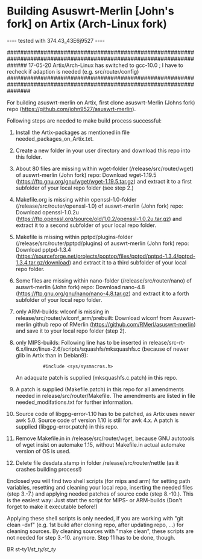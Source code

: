 # Building Asuswrt-Merlin [John's fork] on Artix (Arch-Linux fork)
---- tested with 374.43_43E6j9527 ----

######################################################################################################################
17-05-20 Artix/Arch-Linux has switched to gcc-10.0 ; I have to recheck if adaption is needed (e.g. src/router/config)
#######################################################################################################################

For building asuswrt-merlin on Artix, first clone asuswrt-Merlin (Johns fork) repo (https://github.com/john9527/asuswrt-merlin). 

Following steps are needed to make build process successful:

1. Install the Artix-packages as mentioned in file needed_packages_on_Artix.txt. 

2. Create a new folder in your user directory and download this repo into this folder.

3. About 80 files are missing within wget-folder (/release/src/router/wget) of auswrt-merlin (John fork) repo: 
    Download wget-1.19.5 (https://ftp.gnu.org/gnu/wget/wget-1.19.5.tar.gz) and extract it to a first subfolder of your local repo folder (see step 2.) 
    
4. Makefile.org is missing within openssl-1.0-folder (/release/src/router/openssl-1.0) of auswrt-merlin (John fork) repo: 
    Download openssl-1.0.2u (https://ftp.openssl.org/source/old/1.0.2/openssl-1.0.2u.tar.gz) and extract it to a second subfolder of your local repo folder.
    
5. Makefile is missing within pptpd/plugins-folder (/release/src/router/pptpd/plugins) of auswrt-merlin (John fork) repo: 
    Download pptpd-1.3.4 (https://sourceforge.net/projects/poptop/files/pptpd/pptpd-1.3.4/pptpd-1.3.4.tar.gz/download) and extract it to a third subfolder of your local repo folder.
    
6. Some files are missing within nano-folder (/release/src/router/nano) of auswrt-merlin (John fork) repo: 
    Download nano-4.8 (https://ftp.gnu.org/gnu/nano/nano-4.8.tar.gz) and extract it to a forth subfolder of your local repo folder.
    
7. only ARM-builds: wlconf is missing in release/src/router/wlconf_arm/prebuilt: Download wlconf from Asuswrt-merlin github repo of RMerlin (https://github.com/RMerl/asuswrt-merlin) and save it to your local repo folder (step 2). 

8. only MIPS-builds: Following line has to be inserted in release/src-rt-6.x/linux/linux-2.6/scripts/squashfs/mksquashfs.c (because of newer glib in Artix than in Debian9):
     
	             #include <sys/sysmacros.h> 

   An adaquate patch is supplied (mksquashfs.c.patch) in this repo.

9. A patch is supplied (Makefile.patch) in this repo for all amendments needed in release/src/router/Makefile. The amendments
   are listed in file needed_modifations.txt for further information.

10. Source code of libgpg-error-1.10 has to be patched, as Artix uses newer awk 5.0. Source code of version 1.10 is still 
    for awk 4.x. 
    A patch is supplied (libgpg-error.patch) in this repo.
    
11. Remove Makefile.in in /release/src/router/wget, because GNU autotools of wget insist on automake 1.15, without
    Makefile.in actual automake version of OS is used.
    
12. Delete file desdata.stamp in folder /release/src/router/nettle (as it crashes building process!)


Enclosed you will find two shell scripts (for mips and arm) for setting path variables, resetting and cleaning your local repo, inserting the needed files (step 3.-7.) and applying needed patches of source code (step 8.-10.). 
This is the easiest way: Just start the script for MIPS- or ARM-builds (Don't forget to make it executable before!)

Applying these shell scripts is only needed, if you are working with "git clean -dxf" (e.g. 1st build after cloning repo, after updating repo, ...) for cleaning sources. 
By cleaning sources with "make clean", these scripts are not needed for step 3.-10. anymore. Step 11 has to be done, though.


BR
st-ty1/_st_ty/st_ty_
